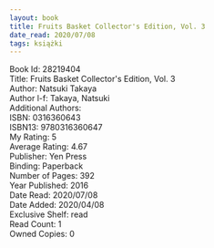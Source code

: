 ```yaml
---
layout: book
title: Fruits Basket Collector's Edition, Vol. 3
date_read: 2020/07/08
tags: książki
---
```


Book Id: 28219404<br />
Title: Fruits Basket Collector's Edition, Vol. 3<br />
Author: Natsuki Takaya<br />
Author l-f: Takaya, Natsuki<br />
Additional Authors: <br />
ISBN: 0316360643<br />
ISBN13: 9780316360647<br />
My Rating: 5<br />
Average Rating: 4.67<br />
Publisher: Yen Press<br />
Binding: Paperback<br />
Number of Pages: 392<br />
Year Published: 2016<br />
Date Read: 2020/07/08<br />
Date Added: 2020/04/08<br />
Exclusive Shelf: read<br />
Read Count: 1<br />
Owned Copies: 0<br />


